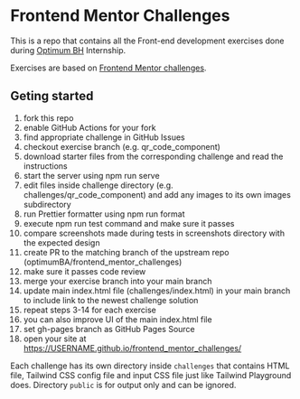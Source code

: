 # Frontend Mentor Challenges

This is a repo that contains all the Front-end development exercises done during [Optimum BH](https://github.com/optimumBA) Internship.

Exercises are based on [Frontend Mentor challenges](https://www.frontendmentor.io).

## Geting started
 1. fork this repo
 2. enable GitHub Actions for your fork
 3. find appropriate challenge in GitHub Issues
 4. checkout exercise branch (e.g. qr_code_component)
 5. download starter files from the corresponding challenge and read the instructions
 6. start the server using npm run serve
 7. edit files inside challenge directory (e.g. challenges/qr_code_component) and add any images to its own images subdirectory
 8. run Prettier formatter using npm run format
 9. execute npm run test command and make sure it passes
 10. compare screenshots made during tests in screenshots directory with the expected design
 11. create PR to the matching branch of the upstream repo (optimumBA/frontend_mentor_challenges)
 12. make sure it passes code review
 13. merge your exercise branch into your main branch
 14. update main index.html file (challenges/index.html) in your main branch to include link to the newest challenge solution
 15. repeat steps 3-14 for each exercise
 16. you can also improve UI of the main index.html file
 17. set gh-pages branch as GitHub Pages Source
 18. open your site at https://USERNAME.github.io/frontend_mentor_challenges/

Each challenge has its own directory inside `challenges` that contains HTML file, Tailwind CSS config file and input CSS file just like Tailwind Playground does. Directory `public` is for output only and can be ignored.
